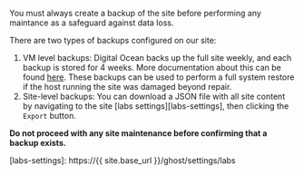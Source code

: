You must always create a backup of the site before performing any maintance as
a safeguard against data loss.

There are two types of backups configured on our site:

1. VM level backups: Digital Ocean backs up the full site weekly, and each
   backup is stored for 4 weeks. More documentation about this can be found
   [here][do-backup-docs]. These backups can be used to perform a full system
   restore if the host running the site was damaged beyond repair.
1. Site-level backups: You can download a JSON file with all site content
   by navigating to the site [labs settings][labs-settings], then clicking the
   `Export` button.

**Do not proceed with any site maintenance before confirming that a backup exists.**

[do-backup-docs]: https://docs.digitalocean.com/products/images/backups/
[ghost-backup-docs]: https://ghost.org/help/the-importer/#exports-in-ghost
[labs-settings]: https://{{ site.base_url }}/ghost/settings/labs
